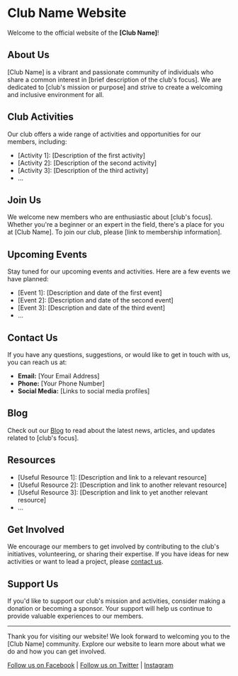 # Club Name Website

Welcome to the official website of the **[Club Name]**!

## About Us

[Club Name] is a vibrant and passionate community of individuals who share a common interest in [brief description of the club's focus]. We are dedicated to [club's mission or purpose] and strive to create a welcoming and inclusive environment for all.

## Club Activities

Our club offers a wide range of activities and opportunities for our members, including:

- [Activity 1]: [Description of the first activity]
- [Activity 2]: [Description of the second activity]
- [Activity 3]: [Description of the third activity]
- ...

## Join Us

We welcome new members who are enthusiastic about [club's focus]. Whether you're a beginner or an expert in the field, there's a place for you at [Club Name]. To join our club, please [link to membership information].

## Upcoming Events

Stay tuned for our upcoming events and activities. Here are a few events we have planned:

- [Event 1]: [Description and date of the first event]
- [Event 2]: [Description and date of the second event]
- [Event 3]: [Description and date of the third event]
- ...

## Contact Us

If you have any questions, suggestions, or would like to get in touch with us, you can reach us at:

- **Email:** [Your Email Address]
- **Phone:** [Your Phone Number]
- **Social Media:** [Links to social media profiles]

## Blog

Check out our [Blog](/blog) to read about the latest news, articles, and updates related to [club's focus].

## Resources

- [Useful Resource 1]: [Description and link to a relevant resource]
- [Useful Resource 2]: [Description and link to another relevant resource]
- [Useful Resource 3]: [Description and link to yet another relevant resource]
- ...

## Get Involved

We encourage our members to get involved by contributing to the club's initiatives, volunteering, or sharing their expertise. If you have ideas for new activities or want to lead a project, please [contact us](#contact-us).

## Support Us

If you'd like to support our club's mission and activities, consider making a donation or becoming a sponsor. Your support will help us continue to provide valuable experiences to our members.

---

Thank you for visiting our website! We look forward to welcoming you to the [Club Name] community. Explore our website to learn more about what we do and how you can get involved.

[Follow us on Facebook](https://www.facebook.com/YourClub) | [Follow us on Twitter](https://twitter.com/YourClub) | [Instagram](https://www.instagram.com/YourClub)
